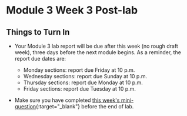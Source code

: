 # Module 3 Week 3 Post-lab



## Things to Turn In

+ Your Module 3 lab report will be due after this week (no rough draft week), three days before the next module begins.  As a reminder, the report due dates are:

    + Monday sections:  report due Friday at 10 p.m.
    + Wednesday sections:  report due Sunday at 10 p.m.
    + Thursday sections:  report due Monday at 10 p.m.
    + Friday sections:  report due Tuesday at 10 p.m.

+ Make sure you have completed [this week's mini-question](mini-questions#week-3){:target="_blank"} before the end of lab.
  
  


